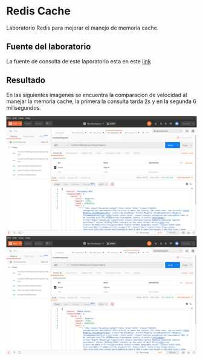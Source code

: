 # Redis Cache

Laboratorio Redis para mejorar el manejo de memoria cache.

## Fuente del laboratorio

La fuente de consulta de este laporatorio esta en este [link](https://www.codementor.io/brainyfarm/caching-with-redis-node-js-example-h6o9ii72i)

## Resultado

En las siguientes imagenes se encuentra la comparacion de velocidad al manejar la memoria cache, la primera la consulta tarda 2s y en la segunda 6 milisegundos.


![imagen 1](lab-dos-1.png)
![imagen 2](lab-dos-2.png)